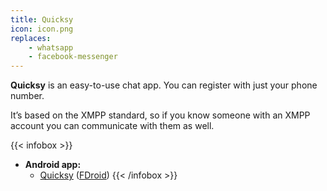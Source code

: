 ```yaml
---
title: Quicksy
icon: icon.png
replaces:
    - whatsapp
    - facebook-messenger
---
```


**Quicksy** is an easy-to-use chat app. You can register with just your phone number.

It’s based on the XMPP standard, so if you know someone with an XMPP account you can communicate with them as well.

{{< infobox >}}
- **Android app:**
    - [Quicksy](https://play.google.com/store/apps/details?id=im.quicksy.client) ([FDroid](https://f-droid.org/de/packages/im.quicksy.client/))
{{< /infobox >}}